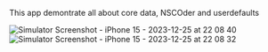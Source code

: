 This app demontrate all about core data, NSCOder and userdefaults

![Simulator Screenshot - iPhone 15 - 2023-12-25 at 22 08 40](https://github.com/russvkm/To-DoList/assets/54277618/2e9fe296-b3db-4503-ad4e-e2eac0d50836)
![Simulator Screenshot - iPhone 15 - 2023-12-25 at 22 08 32](https://github.com/russvkm/To-DoList/assets/54277618/addf2a01-c3af-427a-a0eb-0a578e02e7b1)
